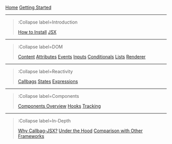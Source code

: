 [Home](/)
[Getting Started](/getting-started)

---

> :Collapse label=Introduction
>
> [How to Install](/install)
> [JSX](/jsx)

---

> :Collapse label=DOM
>
> [Content](/dom/content)
> [Attributes](/dom/attributes)
> [Events](/dom/events)
> [Inputs](/dom/inputs)
> [Conditionals](/dom/conditionals)
> [Lists](/dom/lists)
> [Renderer](/dom/renderer)

---

> :Collapse label=Reactivity
>
> [Callbags](/reactivity/callbags)
> [States](/reactivity/states)
> [Expressions](/reactivity/expressions)

---

> :Collapse label=Components
>
> [Components Overview](/components/overview)
> [Hooks](/components/hooks)
> [Tracking](/components/tracking)

---

> :Collapse label=In-Depth
>
> [Why Callbag-JSX?](/in-depth/why)
> [Under the Hood](/in-depth/under-the-hood)
> [Comparison with Other Frameworks](/in-depth/compare)